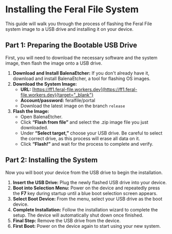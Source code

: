 # **Installing the Feral File System**

This guide will walk you through the process of flashing the Feral File system image to a USB drive and installing it on your device.

## **Part 1: Preparing the Bootable USB Drive**

First, you will need to download the necessary software and the system image, then flash the image onto a USB drive.

1. **Download and Install BalenaEtcher:** If you don't already have it, download and install BalenaEtcher, a tool for flashing OS images.  
2. **Download the System Image:**  
   * **URL:** [https://ff1.feral-file.workers.dev](https://ff1.feral-file.workers.dev){target="_blank"}
   * **Account/password:** feralfile/portal
   * Download the latest image on the branch `release`
3. **Flash the Image:**  
   * Open BalenaEtcher.  
   * Click **“Flash from file”** and select the .zip image file you just downloaded.  
   * Under **“Select target,”** choose your USB drive. Be careful to select the correct drive, as this process will erase all data on it.  
   * Click **“Flash\!”** and wait for the process to complete and verify.

## **Part 2: Installing the System**

Now you will boot your device from the USB drive to begin the installation.

1. **Insert the USB Drive:** Plug the newly flashed USB drive into your device.  
2. **Boot into Selection Menu:** Power on the device and repeatedly press the **F7** key during startup until a blue boot selection screen appears.  
3. **Select Boot Device:** From the menu, select your USB drive as the boot device.  
4. **Complete Installation:** Follow the installation wizard to complete the setup. The device will automatically shut down once finished.  
5. **Final Step:** Remove the USB drive from the device.  
6. **First Boot:** Power on the device again to start using your new system.